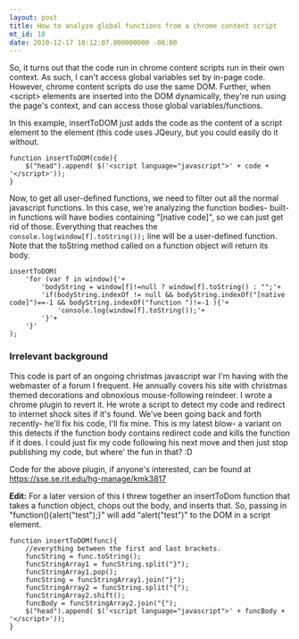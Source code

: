 ```yaml
---
layout: post
title: How to analyze global functions from a chrome content script
mt_id: 18
date: 2010-12-17 18:12:07.000000000 -08:00
---
```

So, it turns out that the code run in chrome content scripts run in their own context.  As such, I can't access global variables set by in-page code.  However, chrome content scripts do use the same DOM.  Further, when  &lt;script> elements are inserted into the DOM dynamically, they're run using the page's context, and can access those global variables/functions.

In this example, insertToDOM just adds the code as the content of a script element to the <head> element (this code uses JQeury, but you could easily do it without.

	function insertToDOM(code){
		$("head").append( $('<script language="javascript">' + code + '</script>'));
	}

Now, to get all user-defined functions, we need to filter out all the normal javascript functions.  In this case, we're analyzing the function bodies- built-in functions will have bodies containing "[native code]", so we can just get rid of those.  Everything that reaches the `console.log(window[f].toString());` line will be a user-defined function.  Note that the toString method called on a function object will return its body.

	insertToDOM(
		'for (var f in window){'+
			'bodyString = window[f]!=null ? window[f].toString() : "";'+
			'if(bodyString.indexOf != null && bodyString.indexOf("[native code]")==-1 && bodyString.indexOf("function ")!=-1 ){'+
				'console.log(window[f].toString());'+
			'}'+
		'}'
	);
	
### Irrelevant background
This code is part of an ongoing christmas javascript war I'm having with the webmaster of a forum I frequent.  He annually covers his site with christmas themed decorations and obnoxious mouse-following reindeer.  I wrote a chrome plugin to revert it.  He wrote a script to detect my code and redirect to internet shock sites if it's found.  We've been going back and forth recently- he'll fix his code, I'll fix mine.  This is my latest blow- a variant on this detects if the function body contains redirect code and kills the function if it does.  I could just fix my code following his next move and then just stop publishing my code, but where' the fun in that?  :D

Code for the above plugin, if anyone's interested, can be found at https://sse.se.rit.edu/hg-manage/kmk3817

**Edit:** For a later version of this I threw together an insertToDom function that takes a function object, chops out the body, and inserts that.  So, passing in "function(){alert("test");}" will add "alert("test")" to the DOM in a script element.

	function insertToDOM(func){
		//everything between the first and last brackets.
		funcString = func.toString();
		funcStringArray1 = funcString.split("}");
		funcStringArray1.pop();
		funcString = funcStringArray1.join("}");
		funcStringArray2 = funcString.split("{");
		funcStringArray2.shift();
		funcBody = funcStringArray2.join("{");
		$("head").append( $('<script language="javascript">' + funcBody + '</script>'));
	} 
